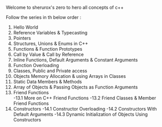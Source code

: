 Welcome to sherurox's zero to hero all concepts of c++ 

Follow the series in th below order :

1.  Hello World
2.  Reference Variables & Typecasting
3.  Pointers
4.  Structures, Unions & Enums in C++
5.  Functions & Function Prototypes
6.  Call by Value & Call by Reference
7.  Inline Functions, Default Arguments & Constant Arguments
8.  Function Overloading
9.  Classes, Public and Private access
10. Objects Memory Allocation & using Arrays in Classes
11. Static Data Members & Methods
12. Array of Objects & Passing Objects as Function Arguments
13. Friend Functions   
    -13.1 More on C++ Friend Functions
    -13.2 Friend Classes & Member Friend Functions
14. Constructors 
    -14.1 Constructor Overloading
    -14.2 Constructors With Default Arguments
    -14.3 Dynamic Initialization of Objects Using Constructors
